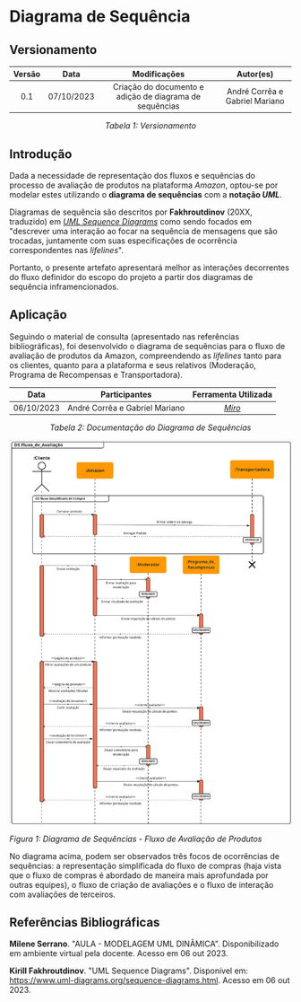 # Diagrama de Sequência

## Versionamento

<center>

| **Versão** | **Data** | **Modificações** | **Autor(es)** |
| :--: | :--: | :--: | :--: |
| 0.1 | 07/10/2023 | Criação do documento e adição de diagrama de sequências | André Corrêa e Gabriel Mariano |

*Tabela 1: Versionamento*

</center>


## Introdução

Dada a necessidade de representação dos fluxos e sequências do processo de avaliação de produtos na plataforma *Amazon*, optou-se por modelar estes utilizando o **diagrama de sequências** com a **notação *UML***.

Diagramas de sequência são descritos por **Fakhroutdinov** (20XX, traduzido) em [*UML Sequence Diagrams*](https://www.uml-diagrams.org/sequence-diagrams.html) como sendo focados em "descrever uma interação ao focar na sequência de mensagens que são trocadas, juntamente com suas especificações de ocorrência correspondentes nas *lifelines*".

Portanto, o presente artefato apresentará melhor as interações decorrentes do fluxo definidor do escopo do projeto a partir dos diagramas de sequência inframencionados.

## Aplicação

Seguindo o material de consulta (apresentado nas referências bibliográficas), foi desenvolvido o diagrama de sequências para o fluxo de avaliação de produtos da Amazon, compreendendo as *lifelines* tanto para os clientes, quanto para a plataforma e seus relativos (Moderação, Programa de Recompensas e Transportadora). 

<center>

| **Data** | **Participantes** | **Ferramenta Utilizada** |
| :--: | :--: | :--: |
| 06/10/2023 | André Corrêa e Gabriel Mariano | [*Miro*](https://miro.com/app/dashboard/) |

*Tabela 2: Documentação do Diagrama de Sequências*

</center>

![Diagrama de Sequências - Fluxo de Avaliação de Produtos](../../../Assets/Modelagem/DiagramaSequencia.jpg)

*Figura 1: Diagrama de Sequências - Fluxo de Avaliação de Produtos*

No diagrama acima, podem ser observados três focos de ocorrências de sequências: a representação simplificada do fluxo de compras (haja vista que o fluxo de compras é abordado de maneira mais aprofundada por outras equipes), o fluxo de criação de avaliações e o fluxo de interação com avaliações de terceiros.

## Referências Bibliográficas

**Milene Serrano**. "AULA - MODELAGEM UML DINÂMICA". Disponibilizado em ambiente virtual pela docente. Acesso em 06 out 2023.

**Kirill Fakhroutdinov**. "UML Sequence Diagrams". Disponível em: <https://www.uml-diagrams.org/sequence-diagrams.html>. Acesso em 06 out 2023.